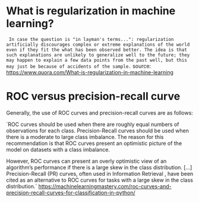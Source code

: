 # What is regularization in machine learning?
` In case the question is "in layman's terms...": regularization artificially discourages complex or extreme explanations of the world even if they fit the what has been observed better. The idea is that such explanations are unlikely to generalize well to the future; they may happen to explain a few data points from the past well, but this may just be because of accidents of the sample.`
source: https://www.quora.com/What-is-regularization-in-machine-learning

# ROC versus precision-recall curve

Generally, the use of ROC curves and precision-recall curves are as follows:

`ROC curves should be used when there are roughly equal numbers of observations for each class.
Precision-Recall curves should be used when there is a moderate to large class imbalance.
The reason for this recommendation is that ROC curves present an optimistic picture of the model on datasets with a class imbalance.

However, ROC curves can present an overly optimistic view of an algorithm’s performance if there is a large skew in the class distribution. […] Precision-Recall (PR) curves, often used in Information Retrieval , have been cited as an alternative to ROC curves for tasks with a large skew in the class distribution.`
https://machinelearningmastery.com/roc-curves-and-precision-recall-curves-for-classification-in-python/
